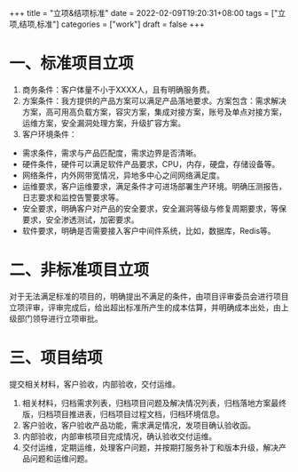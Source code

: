 +++
title = "立项&结项标准"
date = 2022-02-09T19:20:31+08:00
tags = ["立项,结项,标准"]
categories = ["work"]
draft = false
+++

# 一、标准项目立项

1.  商务条件：客户体量不小于XXXX人，且有明确服务费。
3.  方案条件：我方提供的产品方案可以满足产品落地要求。方案包含：需求解决方案，高可用高负载方案，容灾方案，集成对接方案，账号及单点对接方案，运维方案，安全漏洞处理方案，升级扩容方案。
2.  客户环境条件：
-   需求条件，需求与产品匹配度，需求边界是否清晰。
-   硬件条件，硬件可以满足软件产品要求，CPU，内存，硬盘，存储设备等。
-   网络条件，内外网带宽情况，异地多中心之间网络满足度。
-   运维要求，客户运维要求，满足条件才可进场部署生产环境。明确压测报告，日志要求和监控告警要求等。
-   安全要求，明确客户对产品的安全要求，安全漏洞等级与修复周期要求，等保要求，安全渗透测试，加密要求。
-   软件要求，明确是否需要接入客户中间件系统，比如，数据库，Redis等。

# 二、非标准项目立项

对于无法满足标准的项目的，明确提出不满足的条件，由项目评审委员会进行项目立项评审，评审完成后，给出超出标准所产生的成本估算，并明确成本出处，由上级部门领导进行立项审批。

# 三、项目结项

提交相关材料，客户验收，内部验收，交付运维。

1.  相关材料，归档需求列表，归档项目问题及解决情况列表，归档落地方案最终版，归档项目推进表，归档项目过程文档，归档环境信息。
2.  客户验收，客户验收产品功能，需求满足情况，发项目确认验收函。
3.  内部验收，内部审核项目完成情况，确认验收交付运维。
4.  交付运维，定期运维，处理客户问题，并按期打服务补丁和版本升级，解决产品问题和运维问题。
